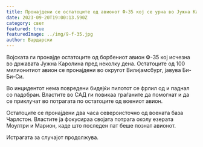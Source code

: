 ```yaml
---
title: Пронајдени се остатоците од авионот Ф-35 кој се урна во Јужна Каролина
date: 2023-09-20T19:00:13.590Z
category: свет
featured: true
featuredImage: ../img/9-f-35.jpg
author: Вардарски
---
```

Војската ги пронајде остатоците од борбениот авион Ф-35 кој исчезна во државата Јужна Каролина пред неколку дена. Остатоците од 100 милионитиот авион се пронајдени во округот Вилијамсбург, јавува Би-Би-Си.

Во инцидентот нема повредени бидејќи пилотот се фрлил од и паднал со падобран. Властите во САД ги повикаа граѓаните да помогнат и да се приклучат во потрагата по остатоците од воениот авион.

Остатоците се пронајдени два часа североисточно од воената база Чарлстон. Властите ја фокусираа својата потрага околу езерата Моултри и Марион, каде што последен пат беше познат авионот.

Истрагата за случајот продолжува.
